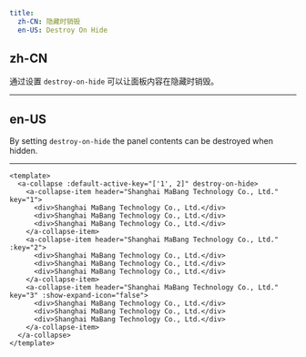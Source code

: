 ```yaml
title:
  zh-CN: 隐藏时销毁
  en-US: Destroy On Hide
```

## zh-CN

通过设置 `destroy-on-hide` 可以让面板内容在隐藏时销毁。

---

## en-US

By setting `destroy-on-hide` the panel contents can be destroyed when hidden.

---

```vue
<template>
  <a-collapse :default-active-key="['1', 2]" destroy-on-hide>
    <a-collapse-item header="Shanghai MaBang Technology Co., Ltd." key="1">
      <div>Shanghai MaBang Technology Co., Ltd.</div>
      <div>Shanghai MaBang Technology Co., Ltd.</div>
      <div>Shanghai MaBang Technology Co., Ltd.</div>
    </a-collapse-item>
    <a-collapse-item header="Shanghai MaBang Technology Co., Ltd." :key="2">
      <div>Shanghai MaBang Technology Co., Ltd.</div>
      <div>Shanghai MaBang Technology Co., Ltd.</div>
      <div>Shanghai MaBang Technology Co., Ltd.</div>
    </a-collapse-item>
    <a-collapse-item header="Shanghai MaBang Technology Co., Ltd." key="3" :show-expand-icon="false">
      <div>Shanghai MaBang Technology Co., Ltd.</div>
      <div>Shanghai MaBang Technology Co., Ltd.</div>
      <div>Shanghai MaBang Technology Co., Ltd.</div>
    </a-collapse-item>
  </a-collapse>
</template>
```
